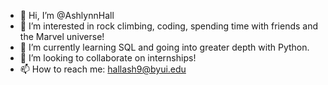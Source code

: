 - 👋 Hi, I’m @AshlynnHall
- 👀 I’m interested in rock climbing, coding, spending time with friends and the Marvel universe!
- 🌱 I’m currently learning SQL and going into greater depth with Python.
- 💞️ I’m looking to collaborate on internships!
- 📫 How to reach me: hallash9@byui.edu

<!---
AshlynnHall/AshlynnHall is a ✨ special ✨ repository because its `README.md` (this file) appears on your GitHub profile.
You can click the Preview link to take a look at your changes.
--->
